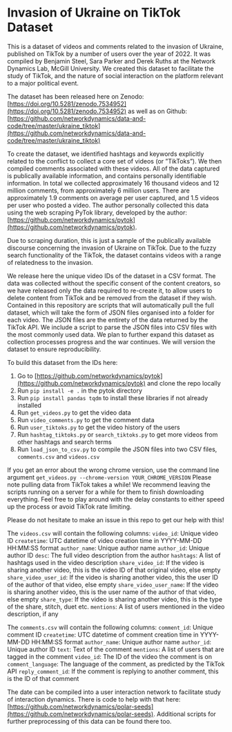 # Invasion of Ukraine on TikTok Dataset

This is a dataset of videos and comments related to the invasion of Ukraine, published on TikTok by a number of users over the year of 2022. It was compiled by Benjamin Steel, Sara Parker and Derek Ruths at the Network Dynamics Lab, McGill University. We created this dataset to facilitate the study of TikTok, and the nature of social interaction on the platform relevant to a major political event.

The dataset has been released here on Zenodo: [https://doi.org/10.5281/zenodo.7534952](https://doi.org/10.5281/zenodo.7534952) as well as on Github: [https://github.com/networkdynamics/data-and-code/tree/master/ukraine_tiktok](https://github.com/networkdynamics/data-and-code/tree/master/ukraine_tiktok)

To create the dataset, we identified hashtags and keywords explicitly related to the conflict to collect a core set of videos (or ”TikToks”). We then compiled comments associated with these videos. All of the data captured is publically available information, and contains personally identifiable information. In total we collected approximately 16 thousand videos and 12 million comments, from approximately 6 million users. There are approximately 1.9 comments on average per user captured, and 1.5 videos per user who posted a video. The author personally collected this data using the web scraping PyTok library, developed by the author: [https://github.com/networkdynamics/pytok](https://github.com/networkdynamics/pytok). 

Due to scraping duration, this is just a sample of the publically available discourse concerning the invasion of Ukraine on TikTok. Due to the fuzzy search functionality of the TikTok, the dataset contains videos with a range of relatedness to the invasion.

We release here the unique video IDs of the dataset in a CSV format. The data was collected without the specific consent of the content creators, so we have released only the data required to re-create it, to allow users to delete content from TikTok and be removed from the dataset if they wish. Contained in this repository are scripts that will automatically pull the full dataset, which will take the form of JSON files organised into a folder for each video. The JSON files are the entirety of the data returned by the TikTok API. We include a script to parse the JSON files into CSV files with the most commonly used data. We plan to further expand this dataset as collection processes progress and the war continues. We will version the dataset to ensure reproducibility.

To build this dataset from the IDs here:

1. Go to [https://github.com/networkdynamics/pytok](https://github.com/networkdynamics/pytok) and clone the repo locally
2. Run `pip install -e .` in the pytok directory
3. Run `pip install pandas tqdm` to install these libraries if not already installed
4. Run `get_videos.py` to get the video data
5. Run `video_comments.py` to get the comment data
6. Run `user_tiktoks.py` to get the video history of the users
7. Run `hashtag_tiktoks.py` or `search_tiktoks.py` to get more videos from other hashtags and search terms
8. Run `load_json_to_csv.py` to compile the JSON files into two CSV files, `comments.csv` and `videos.csv`

If you get an error about the wrong chrome version, use the command line argument `get_videos.py --chrome-version YOUR_CHROME_VERSION`
Please note pulling data from TikTok takes a while! We recommend leaving the scripts running on a server for a while for them to finish downloading everything. Feel free to play around with the delay constants to either speed up the process or avoid TikTok rate limiting.

Please do not hesitate to make an issue in this repo to get our help with this!

The `videos.csv` will contain the following columns:
`video_id`: Unique video ID
`createtime`: UTC datetime of video creation time in YYYY-MM-DD HH:MM:SS format
`author_name`: Unique author name
`author_id`: Unique author ID
`desc`: The full video description from the author
`hashtags`: A list of hashtags used in the video description
`share_video_id`: If the video is sharing another video, this is the video ID of that original video, else empty
`share_video_user_id`: If the video is sharing another video, this the user ID of the author of that video, else empty
`share_video_user_name`: If the video is sharing another video, this is the user name of the author of that video, else empty
`share_type`: If the video is sharing another video, this is the type of the share, stitch, duet etc.
`mentions`: A list of users mentioned in the video description, if any

The `comments.csv` will contain the following columns:
`comment_id`: Unique comment ID
`createtime`: UTC datetime of comment creation time in YYYY-MM-DD HH:MM:SS format
`author_name`: Unique author name
`author_id`: Unique author ID
`text`: Text of the comment
`mentions`: A list of users that are tagged in the comment
`video_id`: The ID of the video the comment is on
`comment_language`: The language of the comment, as predicted by the TikTok API
`reply_comment_id`: If the comment is replying to another comment, this is the ID of that comment

The date can be compiled into a user interaction network to facilitate study of interaction dynamics. There is code to help with that here: [https://github.com/networkdynamics/polar-seeds](https://github.com/networkdynamics/polar-seeds). Additional scripts for further preprocessing of this data can be found there too.


